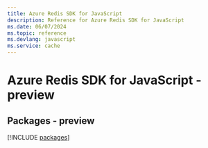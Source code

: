 ```yaml
---
title: Azure Redis SDK for JavaScript
description: Reference for Azure Redis SDK for JavaScript
ms.date: 06/07/2024
ms.topic: reference
ms.devlang: javascript
ms.service: cache
---
```

# Azure Redis SDK for JavaScript - preview
## Packages - preview
[!INCLUDE [packages](redis-index.md)]